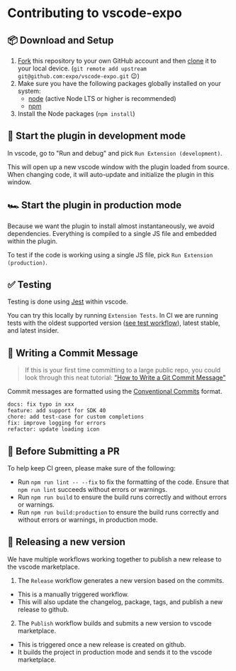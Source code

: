 # Contributing to vscode-expo

## 📦 Download and Setup

1. [Fork](https://help.github.com/articles/fork-a-repo/) this repository to your own GitHub account and then [clone](https://help.github.com/articles/cloning-a-repository/) it to your local device. (`git remote add upstream git@github.com:expo/vscode-expo.git` 😉)
2. Make sure you have the following packages globally installed on your system:
   - [node](https://nodejs.org/) (active Node LTS or higher is recommended)
   - [npm](https://npmjs.com/)
3. Install the Node packages (`npm install`)

## 🚗 Start the plugin in development mode

In vscode, go to "Run and debug" and pick `Run Extension (development)`.

This will open up a new vscode window with the plugin loaded from source.
When changing code, it will auto-update and initialize the plugin in this window.

## 🏎️ Start the plugin in production mode

Because we want the plugin to install almost instantaneously, we avoid dependencies.
Everything is compiled to a single JS file and embedded within the plugin.

To test if the code is working using a single JS file, pick `Run Extension (production)`.

## ✅ Testing

Testing is done using [Jest](https://jestjs.io/https://jestjs.io/) within vscode.

You can try this locally by running `Extension Tests`.
In CI we are running tests with the oldest supported version ([see test workflow](https://github.com/expo/vscode-expo/blob/main/.github/workflows/test.yml#L10)), latest stable, and latest insider.

## 📝 Writing a Commit Message

> If this is your first time committing to a large public repo, you could look through this neat tutorial: ["How to Write a Git Commit Message"](https://chris.beams.io/posts/git-commit/)

Commit messages are formatted using the [Conventional Commits](https://www.conventionalcommits.org/) format.

```
docs: fix typo in xxx
feature: add support for SDK 40
chore: add test-case for custom completions
fix: improve logging for errors
refactor: update loading icon
```

## 🔎 Before Submitting a PR

To help keep CI green, please make sure of the following:

- Run `npm run lint -- --fix` to fix the formatting of the code. Ensure that `npm run lint` succeeds without errors or warnings.
- Run `npm run build` to ensure the build runs correctly and without errors or warnings.
- Run `npm run build:production` to ensure the build runs correctly and without errors or warnings, in production mode.

## 🚀 Releasing a new version

We have multiple workflows working together to publish a new release to the vscode marketplace.

1. The `Release` workflow generates a new version based on the commits.
  - This is a manually triggered workflow.
  - This will also update the changelog, package, tags, and publish a new release to github.
2. The `Publish` workflow builds and submits a new version to vscode marketplace.
  - This is triggered once a new release is created on github.
  - It builds the project in production mode and sends it to the vscode marketplace.
